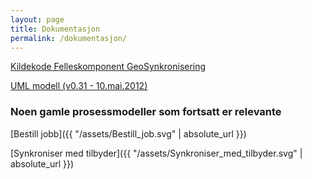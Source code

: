 ```yaml
---
layout: page
title: Dokumentasjon 
permalink: /dokumentasjon/
---
```


[Kildekode Felleskomponent GeoSynkronisering](https://github.com/kartverket/geosynkronisering)

[UML modell (v0.31 - 10.mai.2012)](http://www.geosynkronisering.no/files/umlmodell/0.3)

### Noen gamle prosessmodeller som fortsatt er relevante

[Bestill jobb]({{ "/assets/Bestill_job.svg" | absolute_url }})

[Synkroniser med tilbyder]({{ "/assets/Synkroniser_med_tilbyder.svg" | absolute_url }})



